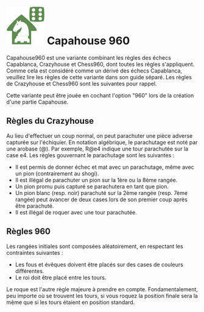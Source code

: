 # ![Capahouse960](https://github.com/gbtami/pychess-variants/blob/master/static/icons/Capahouse960.svg) Capahouse 960

Capahouse960 est une variante combinant les règles des échecs Capablanca, Crazyhouse et Chess960, dont toutes les règles s'appliquent. Comme cela est considéré comme un dérivé des échecs Capablanca, veuillez lire les règles de cette variante dans son guide séparé. Les règles de Crazyhouse et Chess960 sont les suivantes pour rappel.

Cette variante peut être jouée en cochant l'option "960" lors de la création d'une partie Capahouse.

## Règles du Crazyhouse

Au lieu d'effectuer un coup normal, on peut parachuter une pièce adverse capturée sur l'échiquier. En notation algébrique, le parachutage est noté par une arobase (@). Par exemple, R@e4 indique une tour parachutée sur la case e4. Les règles gouvernant le parachutage sont les suivantes :

* Il est permis de donner échec et mat avec un parachutage, même avec un pion (contrairement au shogi).
* Il est illégal de parachuter un pion sur la 1ère ou la 8ème rangée.
* Un pion promu puis capturé se parachutera en tant que pion.
* Un pion blanc (resp. noir) parachuté sur la 2ème rangée (resp. 7ème rangée) peut avancer de deux cases lors de son premier coup après être parachuté.
* Il est illégal de roquer avec une tour parachutée.

## Règles 960

Les rangées initiales sont composées aléatoirement, en respectant les contraintes suivantes :

* Les fous et évêques doivent être placés sur des cases de couleurs différentes.
* Le roi doit être placé entre les tours.

Le roque est l'autre règle majeure à prendre en compte. Fondamentalement, peu importe où se trouvent les tours, si vous roquez la position finale sera la même que si les tours étaient en position standard.
